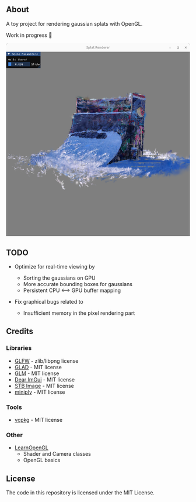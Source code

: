 ## About

A toy project for rendering gaussian splats with OpenGL.

Work in progress 🔨

![Alt text](screenshots/screenshot_1.png)

## TODO

- Optimize for real-time viewing by
    - Sorting the gaussians on GPU
    - More accurate bounding boxes for gaussians
    - Persistent CPU <--> GPU buffer mapping

- Fix graphical bugs related to
    - Insufficient memory in the pixel rendering part
    

## Credits


### Libraries

- [GLFW](https://www.glfw.org/)  - zlib/libpng license
- [GLAD](https://github.com/Dav1dde/glad) - MIT license
- [GLM](https://github.com/g-truc/glm) - MIT license
- [Dear ImGui](https://github.com/ocornut/imgui) - MIT license
- [STB Image](https://github.com/nothings/stb) - MIT license
- [miniply](https://github.com/vilya/miniply) - MIT license

### Tools

- [vcpkg](https://github.com/microsoft/vcpkg) - MIT license

### Other

- [LearnOpenGL](https://learnopengl.com/)
    - Shader and Camera classes
    - OpenGL basics

## License

The code in this repository is licensed under the MIT License.
